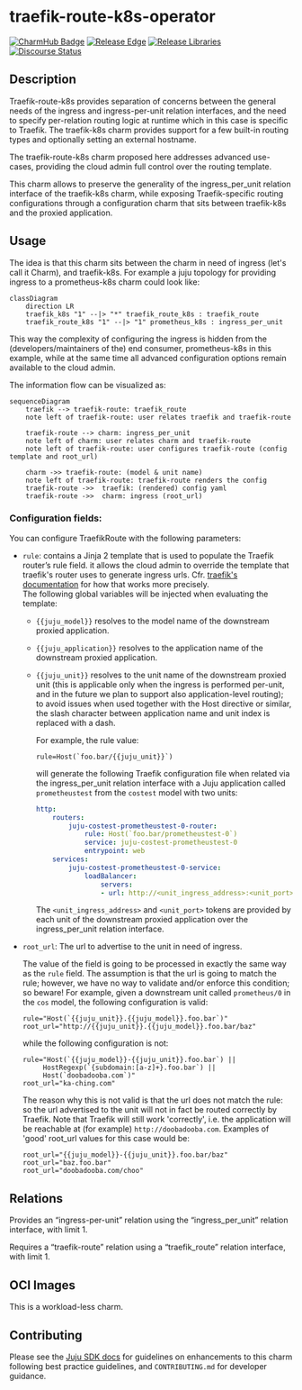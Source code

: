 # traefik-route-k8s-operator

[![CharmHub Badge](https://charmhub.io/traefik-route-k8s/badge.svg)](https://charmhub.io/traefik-route-k8s)
[![Release Edge](https://github.com/canonical/traefik-route-k8s-operator/actions/workflows/release-edge.yaml/badge.svg)](https://github.com/canonical/traefik-route-k8s-operator/actions/workflows/release-edge.yaml)
[![Release Libraries](https://github.com/canonical/traefik-route-k8s-operator/actions/workflows/release-libs.yaml/badge.svg)](https://github.com/canonical/traefik-route-k8s-operator/actions/workflows/release-libs.yaml)
[![Discourse Status](https://img.shields.io/discourse/status?server=https%3A%2F%2Fdiscourse.charmhub.io&style=flat&label=CharmHub%20Discourse)](https://discourse.charmhub.io)

## Description

Traefik-route-k8s provides separation of concerns between the general needs of 
the ingress and ingress-per-unit relation interfaces, and the need to specify 
per-relation routing logic at runtime which in this case is specific to Traefik.
The traefik-k8s charm provides support for a few built-in routing types and 
optionally setting an external hostname.

The traefik-route-k8s charm proposed here addresses advanced use-cases, providing
the cloud admin full control over the routing template.

This charm allows to preserve the generality of the ingress_per_unit relation 
interface of the traefik-k8s charm, while exposing Traefik-specific 
routing configurations through a configuration charm that sits between 
traefik-k8s and the proxied application.

## Usage

The idea is that this charm sits between the charm in need of ingress (let's call it Charm), and 
traefik-k8s.  For example a juju topology for providing ingress to a 
prometheus-k8s charm could look like:

```mermaid 
classDiagram
    direction LR
    traefik_k8s "1" --|> "*" traefik_route_k8s : traefik_route
    traefik_route_k8s "1" --|> "1" prometheus_k8s : ingress_per_unit
```

This way the complexity of configuring the ingress is hidden from the 
(developers/maintainers of the) end consumer, prometheus-k8s in this example, 
while at the same time all advanced configuration options remain available to 
the cloud admin. 

The information flow can be visualized as:
```mermaid
sequenceDiagram
    traefik --> traefik-route: traefik_route
    note left of traefik-route: user relates traefik and traefik-route

    traefik-route --> charm: ingress_per_unit
    note left of charm: user relates charm and traefik-route
    note left of traefik-route: user configures traefik-route (config template and root_url)

    charm ->> traefik-route: (model & unit name)
    note left of traefik-route: traefik-route renders the config
    traefik-route ->>  traefik: (rendered) config yaml
    traefik-route ->>  charm: ingress (root_url) 
```

### Configuration fields:
You can configure TraefikRoute with the following parameters:

* `rule`: contains a Jinja 2 template that is used to populate the Traefik router’s 
  rule field. it allows the cloud admin to override the template that 
  traefik's router uses to generate ingress urls. Cfr. [traefik's documentation](https://doc.traefik.io/traefik/routing/routers/)
  for how that works more precisely.\
  The following global variables will be injected when evaluating the template:

  * `{{juju_model}}` resolves to the model name of the downstream proxied application.

  * `{{juju_application}}` resolves to the application name of the downstream 
    proxied application.

  * `{{juju_unit}}` resolves to the unit name of the downstream proxied unit 
    (this is applicable only when the ingress is performed per-unit, and in the 
    future we plan to support also application-level routing); to avoid 
    issues when used together with the Host directive or similar, 
    the slash character between application name and unit index is replaced with a dash.

    For example, the rule value:

    ```
    rule=Host(`foo.bar/{{juju_unit}}`)
    ```

    will generate the following Traefik configuration file when related via the 
    ingress_per_unit relation interface with a Juju application called `prometheustest` 
    from the `costest` model with two units:

    ```yaml
    http:
        routers:
            juju-costest-prometheustest-0-router:
                rule: Host(`foo.bar/prometheustest-0`)
                service: juju-costest-prometheustest-0
                entrypoint: web
        services:
            juju-costest-prometheustest-0-service:
                loadBalancer:
                    servers:
                    - url: http://<unit_ingress_address>:<unit_port>
    ```

    The `<unit_ingress_address>` and `<unit_port>` tokens are provided by each unit of 
    the downstream proxied application over the ingress_per_unit relation interface.

* `root_url`:
  The url to advertise to the unit in need of ingress.

  The value of the field is going to be processed in exactly the same way as
  the `rule` field. The assumption is that the url is going to match
  the rule; however, we have no way to validate and/or enforce this condition;
  so beware!
  For example, given a downstream unit called `prometheus/0` in the `cos` model, the 
  following configuration is valid:

  ```
  rule="Host(`{{juju_unit}}.{{juju_model}}.foo.bar`)"
  root_url="http://{{juju_unit}}.{{juju_model}}.foo.bar/baz"
  ```

  while the following configuration is not:

  ```
  rule="Host(`{{juju_model}}-{{juju_unit}}.foo.bar`) || 
       HostRegexp(`{subdomain:[a-z]+}.foo.bar`) || 
       Host(`doobadooba.com`)"
  root_url="ka-ching.com"
  ```

  The reason why this is not valid is that the url does not match the rule:
  so the url advertised to the unit will not in fact be routed correctly by Traefik.
  Note that Traefik will still work 'correctly', i.e. the application will be 
  reachable at (for example) `http://doobadooba.com`.
  Examples of 'good' root_url values for this case would be:

  ```
  root_url="{{juju_model}}-{{juju_unit}}.foo.bar/baz"
  root_url="baz.foo.bar" 
  root_url="doobadooba.com/choo" 
  ```

## Relations
Provides an “ingress-per-unit” relation using the “ingress_per_unit” relation 
interface, with limit 1.

Requires a “traefik-route” relation using a “traefik_route” relation interface, 
with limit 1.

## OCI Images

This is a workload-less charm.

## Contributing

Please see the [Juju SDK docs](https://juju.is/docs/sdk) for guidelines
on enhancements to this charm following best practice guidelines, and
`CONTRIBUTING.md` for developer guidance.
